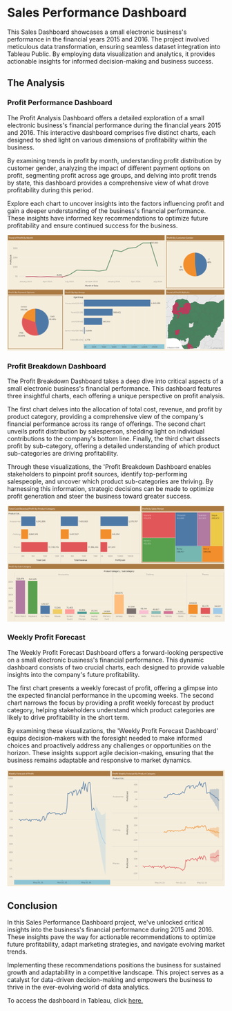 # Sales Performance Dashboard

This Sales Dashboard showcases a small electronic business's performance in the financial years 2015 and 2016. The project involved meticulous data transformation, ensuring seamless dataset integration into Tableau Public. By employing data visualization and analytics, it provides actionable insights for informed decision-making and business success.

## The Analysis

### Profit Performance Dashboard

The Profit Analysis Dashboard offers a detailed exploration of a small electronic business's financial performance during the financial years 2015 and 2016. This interactive dashboard comprises five distinct charts, each designed to shed light on various dimensions of profitability within the business.

By examining trends in profit by month, understanding profit distribution by customer gender, analyzing the impact of different payment options on profit, segmenting profit across age groups, and delving into profit trends by state, this dashboard provides a comprehensive view of what drove profitability during this period.

Explore each chart to uncover insights into the factors influencing profit and gain a deeper understanding of the business's financial performance. These insights have informed key recommendations to optimize future profitability and ensure continued success for the business.

[<img src="images/SalesPerformance1.png?raw=true"/>](https://public.tableau.com/app/profile/al.mo1021/viz/SalesPerformanceDashboard_16939119468420/Dashboard1#1)

### Profit Breakdown Dashboard

The Profit Breakdown Dashboard takes a deep dive into critical aspects of a small electronic business's financial performance. This dashboard features three insightful charts, each offering a unique perspective on profit analysis.

The first chart delves into the allocation of total cost, revenue, and profit by product category, providing a comprehensive view of the company's financial performance across its range of offerings. The second chart unveils profit distribution by salesperson, shedding light on individual contributions to the company's bottom line. Finally, the third chart dissects profit by sub-category, offering a detailed understanding of which product sub-categories are driving profitability.

Through these visualizations, the 'Profit Breakdown Dashboard enables stakeholders to pinpoint profit sources, identify top-performing salespeople, and uncover which product sub-categories are thriving. By harnessing this information, strategic decisions can be made to optimize profit generation and steer the business toward greater success.

[<img src="images/SalesPerformance2.png?raw=true"/>](https://public.tableau.com/app/profile/al.mo1021/viz/SalesPerformanceDashboard_16939119468420/Dashboard2#2)

### Weekly Profit Forecast
The Weekly Profit Forecast Dashboard offers a forward-looking perspective on a small electronic business's financial performance. This dynamic dashboard consists of two crucial charts, each designed to provide valuable insights into the company's future profitability.

The first chart presents a weekly forecast of profit, offering a glimpse into the expected financial performance in the upcoming weeks. The second chart narrows the focus by providing a profit weekly forecast by product category, helping stakeholders understand which product categories are likely to drive profitability in the short term.

By examining these visualizations, the 'Weekly Profit Forecast Dashboard' equips decision-makers with the foresight needed to make informed choices and proactively address any challenges or opportunities on the horizon. These insights support agile decision-making, ensuring that the business remains adaptable and responsive to market dynamics.

[<img src="images/SalesPerformance3.png?raw=true"/>](https://public.tableau.com/app/profile/al.mo1021/viz/SalesPerformanceDashboard_16939119468420/Dashboard3#3)

## Conclusion

In this Sales Performance Dashboard project, we've unlocked critical insights into the business's financial performance during 2015 and 2016. These insights pave the way for actionable recommendations to optimize future profitability, adapt marketing strategies, and navigate evolving market trends.

Implementing these recommendations positions the business for sustained growth and adaptability in a competitive landscape. This project serves as a catalyst for data-driven decision-making and empowers the business to thrive in the ever-evolving world of data analytics.

To access the dashboard in Tableau, click [here.](https://public.tableau.com/app/profile/al.mo1021/viz/SalesPerformanceDashboard_16939119468420/Dashboard1#1)


